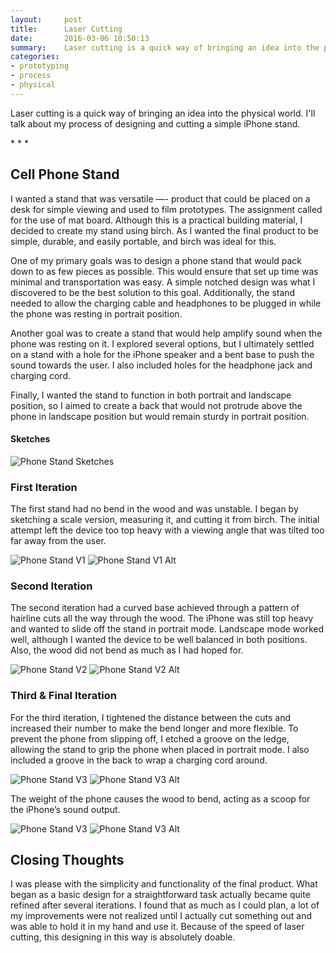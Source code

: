 ```yaml
---
layout:     post
title:      Laser Cutting
date:       2016-03-06 10:50:13
summary:    Laser cutting is a quick way of bringing an idea into the physical world. I'll talk about my process of designing and cutting a simple iPhone stand.
categories: 
- prototyping
- process
- physical
---
```


<p class='regular' markdown='1'>
	Laser cutting is a quick way of bringing an idea into the physical world. I'll talk about my process of designing and cutting a simple iPhone stand.
</p>

<p class="center"> * * * </p>


## Cell Phone Stand
I wanted a stand that was versatile —- product that could be placed on a desk for simple viewing and used to film prototypes. The assignment called for the use of mat board. Although this is a practical building material, I decided to create my stand using birch. As I wanted the  final product to be simple, durable, and easily portable, and birch was ideal for this.

One of my primary goals was to design a phone stand that would pack down to as few pieces as possible. This would ensure that set up time was minimal and transportation was easy. A simple notched design was what I discovered to be the best solution to this goal. Additionally, the stand needed to allow the charging cable and headphones to be plugged in while the phone was resting in portrait position.   

Another goal was to create a stand that would help amplify sound when the phone was resting on it. I explored several options, but I ultimately settled on a stand with a hole for the iPhone speaker and a bent base to push the sound towards the user. I also included holes for the headphone jack and charging cord.  

Finally, I wanted the stand to function in both portrait and landscape position, so I aimed to create a back that would not protrude above the phone in landscape position but would remain sturdy in portrait position.

#### Sketches

<img src="/images/blog/laser-cutting-3d-printing/laser-sketches.jpg" alt="Phone Stand Sketches" data-action="zoom">


### First Iteration
The first stand had no bend in the wood and was unstable. I began by sketching a scale version, measuring it, and cutting it from birch. The initial attempt left the device too top heavy with a viewing angle that was tilted too far away from the user.

<img src="/images/blog/laser-cutting-3d-printing/v1-01.jpg" alt="Phone Stand V1" data-action="zoom">
<img src="/images/blog/laser-cutting-3d-printing/v1-02.jpg" alt="Phone Stand V1 Alt" data-action="zoom">

### Second Iteration 

The second iteration had a curved base achieved through a pattern of hairline cuts all the way through the wood. The iPhone was still top heavy and wanted to slide off the stand in portrait mode. Landscape mode worked well, although I wanted the device to be well balanced in both positions. Also, the wood did not bend as much as I had hoped for.

<img src="/images/blog/laser-cutting-3d-printing/v2-01.jpg" alt="Phone Stand V2" data-action="zoom">
<img src="/images/blog/laser-cutting-3d-printing/v2-02.jpg" alt="Phone Stand V2 Alt" data-action="zoom">

### Third & Final Iteration

For the third iteration, I tightened the distance between the cuts and increased their number to make the bend longer and more flexible. To prevent the phone from slipping off, I etched a groove on the ledge, allowing the stand to grip the phone when placed in portrait mode. I also included a groove in the back to wrap a charging cord around.

<img src="/images/blog/laser-cutting-3d-printing/v3-01.jpg" alt="Phone Stand V3" data-action="zoom">
<img src="/images/blog/laser-cutting-3d-printing/v3-02.jpg" alt="Phone Stand V3 Alt" data-action="zoom">

The weight of the phone causes the wood to bend, acting as a scoop for the iPhone’s sound output.

<img src="/images/blog/laser-cutting-3d-printing/v3-03.jpg" alt="Phone Stand V3" data-action="zoom">
<img src="/images/blog/laser-cutting-3d-printing/v3-04.jpg" alt="Phone Stand V3 Alt" data-action="zoom">

## Closing Thoughts
I was please with the simplicity and functionality of the final product. What began as a basic design for a straightforward task actually became quite refined after several iterations. I found that as much as I could plan, a lot of my improvements were not realized until I actually cut something out and was able to hold it in my hand and use it. Because of the speed of laser cutting, this designing in this way is absolutely doable. 
